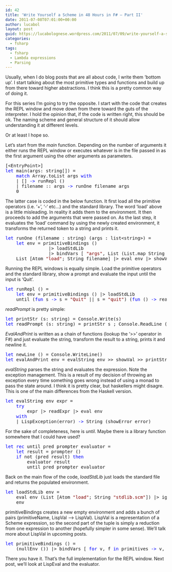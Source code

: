 ```yaml
---
id: 42
title: 'Write Yourself a Scheme in 48 Hours in F# – Part II'
date: 2011-07-08T07:01:00+00:00
author: lucabol
layout: post
guid: https://lucabolognese.wordpress.com/2011/07/09/write-yourself-a-scheme-in-48-hours-in-f-part-ii/
categories:
  - fsharp
tags:
  - fsharp
  - Lambda expressions
  - Parsing
---
```

Usually, when I do blog posts that are all about code, I write them ‘bottom up’. I start talking about the most primitive types and functions and build up from there toward higher abstractions. I think this is a pretty common way of doing it.

For this series I’m going to try the opposite. I start with the code that creates the REPL window and move down from there toward the guts of the interpreter. I hold the opinion that, if the code is written right, this should be ok. The naming scheme and general structure of it should allow understanding it at different levels.

Or at least I hope so.

Let’s start from the _main_ function. Depending on the number of arguments it either runs the REPL window or executes whatever is in the file passed in as the first argument using the other arguments as parameters.

<pre class="code">[&lt;EntryPoint&gt;]
<span style="color:blue;">let </span>main(args: string[]) =
    <span style="color:blue;">match </span>Array.toList args <span style="color:blue;">with
    </span>| [] <span style="color:blue;">-&gt; </span>runRepl ()
    | filename :: args <span style="color:blue;">-&gt; </span>runOne filename args
    0</pre>

The latter case is coded in the below function. It first load all the primitive operators (i.e. ‘+’, ‘-‘ etc…) and the standard library. The word ‘load’ above is a little misleading. In reality it adds them to the environment. It then proceeds to add the arguments that were passed on. As the last step, it evaluates the ‘load’ command by using the newly created environment, it transforms the returned token to a string and prints it.

<pre class="code"><span style="color:blue;">let </span>runOne (filename : string) (args : list&lt;string&gt;) =
    <span style="color:blue;">let </span>env = primitiveBindings ()
                |&gt; loadStdLib
                |&gt; bindVars [ <span style="color:maroon;">"args"</span>, List (List.map String args) ]
    List [Atom <span style="color:maroon;">"load"</span>; String filename] |&gt; eval env |&gt; showVal |&gt; printStr</pre>

Running the REPL windows is equally simple. Load the primitive operators and the standard library, show a prompt and evaluate the input until the input is ‘Quit’.

<pre class="code"><span style="color:blue;">let </span>runRepl () =
    <span style="color:blue;">let </span>env = primitiveBindings () |&gt; loadStdLib
    until (<span style="color:blue;">fun </span>s <span style="color:blue;">-&gt; </span>s = <span style="color:maroon;">"Quit" </span>|| s = <span style="color:maroon;">"quit"</span>) (<span style="color:blue;">fun </span>() <span style="color:blue;">-&gt; </span>readPrompt <span style="color:maroon;">"Lisp&gt;&gt;&gt; "</span>) (evalAndPrint env)</pre>

_readPrompt_ is pretty simple:

<pre class="code"><span style="color:blue;">let </span>printStr (s: string) = Console.Write(s)
<span style="color:blue;">let </span>readPrompt (s: string) = printStr s ; Console.ReadLine ()</pre>

_EvalAndPrint_ is written as a chain of functions (lookup the ‘>>’ operator in F#) and just evaluate the string, transform the result to a string, prints it and newline it.

<pre class="code"><span style="color:blue;">let </span>newLine () = Console.WriteLine()
<span style="color:blue;">let </span>evalAndPrint env = evalString env &gt;&gt; showVal &gt;&gt; printStr &gt;&gt; newLine</pre>

_evalString_ parses the string and evaluates the expression. Note the exception management. This is a result of my decision of throwing an exception every time something goes wrong instead of using a monad to pass the state around. I think it is pretty clear, but haskellers might disagre. This is one of the main differences from the Haskell version.

<pre class="code"><span style="color:blue;">let </span>evalString env expr =
    <span style="color:blue;">try
        </span>expr |&gt; readExpr |&gt; eval env
    <span style="color:blue;">with
    </span>| LispException(error) <span style="color:blue;">-&gt; </span>String (showError error)</pre>

For the sake of completeness, here is _until_. Maybe there is a library function somewhere that I could have used?

<pre class="code"><span style="color:blue;">let rec </span>until pred prompter evaluator =
    <span style="color:blue;">let </span>result = prompter ()
    <span style="color:blue;">if </span>not (pred result) <span style="color:blue;">then
        </span>evaluator result
        until pred prompter evaluator</pre>

Back on the main flow of the code, _loadStdLib_ just loads the standard file and returns the populated environment.

<pre class="code"><span style="color:blue;">let </span>loadStdLib env =
    eval env (List [Atom <span style="color:maroon;">"load"</span>; String <span style="color:maroon;">"stdlib.scm"</span>]) |&gt; ignore
    env</pre>

primitiveBindings creates a new empty environment and adds a bunch of pairs (primitiveName, LispVal –> LispVal). LispVal is a representation of a Scheme expression, so the second part of the tuple is simply a reduction from one expression to another (hopefully simpler in some sense). We’ll talk more about LispVal in upcoming posts.

<pre class="code"><span style="color:blue;">let </span>primitiveBindings () =
    (nullEnv ()) |&gt; bindVars [ <span style="color:blue;">for </span>v, f <span style="color:blue;">in </span>primitives <span style="color:blue;">-&gt; </span>v, PrimitiveFunc f ] </pre>

There you have it. That’s the full implementation for the REPL window. Next post, we’ll look at LispEval and the evaluator.